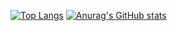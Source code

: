 [![Top Langs](https://github-readme-stats.vercel.app/api/top-langs/?username=insanniity&layout=compact)](https://github.com/anuraghazra/github-readme-stats)
[![Anurag's GitHub stats](https://github-readme-stats.vercel.app/api?username=insanniity)](https://github.com/anuraghazra/github-readme-stats)
